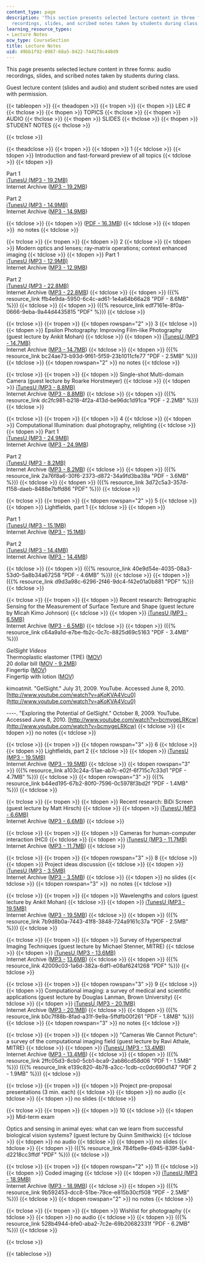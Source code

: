 ```yaml
---
content_type: page
description: 'This section presents selected lecture content in three forms: audio
  recordings, slides, and scribed notes taken by students during class.'
learning_resource_types:
- Lecture Notes
ocw_type: CourseSection
title: Lecture Notes
uid: 49bb1f92-0987-68a5-8422-744178c448d9
---
```


This page presents selected lecture content in three forms: audio recordings, slides, and scribed notes taken by students during class.

Guest lecture content (slides and audio) and student scribed notes are used with permission.

{{< tableopen >}}
{{< theadopen >}}
{{< tropen >}}
{{< thopen >}}
LEC #
{{< thclose >}}
{{< thopen >}}
TOPICS
{{< thclose >}}
{{< thopen >}}
AUDIO
{{< thclose >}}
{{< thopen >}}
SLIDES
{{< thclose >}}
{{< thopen >}}
STUDENT NOTES
{{< thclose >}}

{{< trclose >}}

{{< theadclose >}}
{{< tropen >}}
{{< tdopen >}}
1
{{< tdclose >}}
{{< tdopen >}}
Introduction and fast-forward preview of all topics
{{< tdclose >}}
{{< tdopen >}}


Part 1  
[iTunesU (MP3 - 19.2MB)](https://itunes.apple.com/us/itunes-u/id1071310889)  
Internet Archive ([MP3 - 19.2MB](http://www.archive.org/download/MITMAS_531F09/MITMAS_531F09_lec01_1.mp3))

Part 2  
[iTunesU (MP3 - 14.9MB)](https://itunes.apple.com/us/itunes-u/id1071310889)  
Internet Archive ([MP3 - 14.9MB](http://www.archive.org/download/MITMAS_531F09/MITMAS_531F09_lec01_2.mp3))


{{< tdclose >}}
{{< tdopen >}}
([PDF - 16.3MB](/ans7870/MAS/MAS.531/F09/LECTURE/MITMAS_531F09_lec01.pdf))
{{< tdclose >}}
{{< tdopen >}}
 no notes
{{< tdclose >}}

{{< trclose >}}
{{< tropen >}}
{{< tdopen >}}
2
{{< tdclose >}}
{{< tdopen >}}
Modern optics and lenses; ray-matrix operations; context enhanced imaging
{{< tdclose >}}
{{< tdopen >}}
Part 1  
[iTunesU (MP3 - 12.9MB)](https://itunes.apple.com/us/itunes-u/id1071310889)  
Internet Archive ([MP3 - 12.9MB](http://www.archive.org/download/MITMAS_531F09/MITMAS_531F09_lec02_1.mp3))  
  
Part 2  
[iTunesU (MP3 - 22.8MB)](https://itunes.apple.com/us/itunes-u/id1071310889)  
Internet Archive ([MP3 - 22.8MB](http://www.archive.org/download/MITMAS_531F09/MITMAS_531F09_lec02_2.mp3))
{{< tdclose >}}
{{< tdopen >}}
({{% resource_link ffb4e9da-5950-6c4c-ad61-1e4a64b66a28 "PDF - 8.6MB" %}})
{{< tdclose >}}
{{< tdopen >}}
({{% resource_link edf7161e-8f0a-0666-9eba-9a44d4435815 "PDF" %}})
{{< tdclose >}}

{{< trclose >}}
{{< tropen >}}
{{< tdopen rowspan="2" >}}
3
{{< tdclose >}}
{{< tdopen >}}
Epsilon Photography: Improving Film-like Photography (guest lecture by Ankit Mohan)
{{< tdclose >}}
{{< tdopen >}}
[iTunesU (MP3 - 14.7MB)](https://itunes.apple.com/us/itunes-u/id1071310889)  
Internet Archive ([MP3 - 14.7MB](http://www.archive.org/download/MITMAS_531F09/MITMAS_531F09_lec03_1.mp3))
{{< tdclose >}}
{{< tdopen >}}
({{% resource_link bc24ae73-b93d-9f61-5f59-23b1011cfe77 "PDF - 2.5MB" %}})
{{< tdclose >}}
{{< tdopen rowspan="2" >}}
no notes
{{< tdclose >}}

{{< trclose >}}
{{< tropen >}}
{{< tdopen >}}
Single-shot Multi-domain Camera (guest lecture by Roarke Horstmeyer)
{{< tdclose >}}
{{< tdopen >}}
[iTunesU (MP3 - 8.8MB)](https://itunes.apple.com/us/itunes-u/id1071310889)  
Internet Archive ([MP3 - 8.8MB](http://www.archive.org/download/MITMAS_531F09/MITMAS_531F09_lec03_2.mp3))
{{< tdclose >}}
{{< tdopen >}}
({{% resource_link dc2fc981-b218-4f2a-413d-be96dc1d91ca "PDF - 2.2MB" %}})
{{< tdclose >}}

{{< trclose >}}
{{< tropen >}}
{{< tdopen >}}
4
{{< tdclose >}}
{{< tdopen >}}
Computational Illumination: dual photography, relighting
{{< tdclose >}}
{{< tdopen >}}
Part 1  
[iTunesU (MP3 - 24.9MB)](https://itunes.apple.com/us/itunes-u/id1071310889)  
Internet Archive ([MP3 - 24.9MB](http://www.archive.org/download/MITMAS_531F09/MITMAS_531F09_lec04_1.mp3))  
  
Part 2  
[iTunesU (MP3 - 8.2MB)](https://itunes.apple.com/us/itunes-u/id1071310889)  
Internet Archive ([MP3 - 8.2MB](http://www.archive.org/download/MITMAS_531F09/MITMAS_531F09_lec04_2.mp3))
{{< tdclose >}}
{{< tdopen >}}
({{% resource_link 2a76f8a6-30f6-2373-d872-34a9fd3ba38a "PDF - 3.6MB" %}})
{{< tdclose >}}
{{< tdopen >}}
({{% resource_link 3d72c5a3-357d-f158-daeb-8488e7bffd86 "PDF" %}})
{{< tdclose >}}

{{< trclose >}}
{{< tropen >}}
{{< tdopen rowspan="2" >}}
5
{{< tdclose >}}
{{< tdopen >}}
Lightfields, part 1
{{< tdclose >}}
{{< tdopen >}}


Part 1  
[iTunesU (MP3 - 15.1MB)](https://itunes.apple.com/us/itunes-u/id1071310889)  
Internet Archive ([MP3 -](http://www.archive.org/download/MITMAS_531F09/MITMAS_531F09_lec05_1.mp3) [15.1](http://www.archive.org/download/MITMAS_531F09/MITMAS_531F09_lec05_1.mp3)[MB](http://www.archive.org/download/MITMAS_531F09/MITMAS_531F09_lec05_1.mp3))

  
Part 2  
[iTunesU (MP3 - 14.4MB)](https://itunes.apple.com/us/itunes-u/id1071310889)  
Internet Archive ([MP3 -](http://www.archive.org/download/MITMAS_531F09/MITMAS_531F09_lec05_2.mp3) [14.4](http://www.archive.org/download/MITMAS_531F09/MITMAS_531F09_lec05_2.mp3)[MB](http://www.archive.org/download/MITMAS_531F09/MITMAS_531F09_lec05_2.mp3))


{{< tdclose >}}
{{< tdopen >}}
({{% resource_link 40e9d54e-4035-08a3-53d0-5a8b34a67258 "PDF - 4.6MB" %}})
{{< tdclose >}}
{{< tdopen >}}
({{% resource_link d9d3a98c-6296-2f46-9dc4-f42e01a0b881 "PDF" %}})
{{< tdclose >}}

{{< trclose >}}
{{< tropen >}}
{{< tdopen >}}
Recent research: Retrographic Sensing for the Measurement of Surface Texture and Shape (guest lecture by Micah Kimo Johnson)
{{< tdclose >}}
{{< tdopen >}}
[iTunesU (MP3 - 6.5MB)](https://itunes.apple.com/us/itunes-u/id1071310889)  
Internet Archive ([MP3 - 6.5MB](http://www.archive.org/download/MITMAS_531F09/MITMAS_531F09_lec05_3.mp3))
{{< tdclose >}}
{{< tdopen >}}
({{% resource_link c64a9a1d-e7be-fb2c-0c7c-8825d69c5163 "PDF - 3.4MB" %}})  
  
_GelSight Videos_  
Thermoplastic elastomer (TPE) ([MOV](/ans7870/MAS/MAS.531/F09/LECTURE/lec05_tpe.mov))  
20 dollar bill ([MOV - 9.2MB](/ans7870/MAS/MAS.531/F09/LECTURE/lec05_20.mov))  
Fingertip ([MOV](/ans7870/MAS/MAS.531/F09/LECTURE/lec05_finger.mov))  
Fingertip with lotion ([MOV](/ans7870/MAS/MAS.531/F09/LECTURE/lec05_finger2.mov))  
  
kimoatmit. "GelSight." July 31, 2009. YouTube. Accessed June 8, 2010. [http://www.youtube.com/watch?v=aKoKVA4Vcu0](http://www.youtube.com/watch?v=aKoKVA4Vcu0)  
  
\----. "Exploring the Potential of GelSight." October 8, 2009. YouTube. Accessed June 8, 2010. [http://www.youtube.com/watch?v=bcmygeLRKcw](http://www.youtube.com/watch?v=bcmygeLRKcw)
{{< tdclose >}}
{{< tdopen >}}
no notes
{{< tdclose >}}

{{< trclose >}}
{{< tropen >}}
{{< tdopen rowspan="3" >}}
6
{{< tdclose >}}
{{< tdopen >}}
Lightfields, part 2
{{< tdclose >}}
{{< tdopen >}}
[iTunesU (MP3 - 19.5MB)](https://itunes.apple.com/us/itunes-u/id1071310889)  
Internet Archive ([MP3 - 19.5MB](http://www.archive.org/download/MITMAS_531F09/MITMAS_531F09_lec06_1.mp3))
{{< tdclose >}}
{{< tdopen rowspan="3" >}}
({{% resource_link a103c24a-51ae-ab7c-e02f-6f715c7c33d1 "PDF - 4.7MB" %}})
{{< tdclose >}}
{{< tdopen rowspan="3" >}}
({{% resource_link b44ed195-67b2-80f0-7596-0c5978f3bd2f "PDF - 1.4MB" %}})
{{< tdclose >}}

{{< trclose >}}
{{< tropen >}}
{{< tdopen >}}
Recent research: BiDi Screen (guest lecture by Matt Hirsch)
{{< tdclose >}}
{{< tdopen >}}
[iTunesU (MP3 - 6.6MB)](https://itunes.apple.com/us/itunes-u/id1071310889)  
Internet Archive ([MP3 - 6.6MB](http://www.archive.org/download/MITMAS_531F09/MITMAS_531F09_lec06_2.mp3))
{{< tdclose >}}

{{< trclose >}}
{{< tropen >}}
{{< tdopen >}}
Cameras for human-computer interaction (HCI)
{{< tdclose >}}
{{< tdopen >}}
[iTunesU (MP3 - 11.7MB)](https://itunes.apple.com/us/itunes-u/id1071310889)  
Internet Archive ([MP3 - 11.7MB](http://www.archive.org/download/MITMAS_531F09/MITMAS_531F09_lec06_3.mp3))
{{< tdclose >}}

{{< trclose >}}
{{< tropen >}}
{{< tdopen rowspan="3" >}}
8
{{< tdclose >}}
{{< tdopen >}}
Project ideas discussion
{{< tdclose >}}
{{< tdopen >}}
[iTunesU (MP3 - 3.5MB)](https://itunes.apple.com/us/itunes-u/id1071310889)  
Internet Archive ([MP3 - 3.5MB](http://www.archive.org/download/MITMAS_531F09/MITMAS_531F09_lec08_1.mp3))
{{< tdclose >}}
{{< tdopen >}}
no slides
{{< tdclose >}}
{{< tdopen rowspan="3" >}}
 no notes
{{< tdclose >}}

{{< trclose >}}
{{< tropen >}}
{{< tdopen >}}
Wavelengths and colors (guest lecture by Ankit Mohan)
{{< tdclose >}}
{{< tdopen >}}
[iTunesU (MP3 - 19.5MB)](https://itunes.apple.com/us/itunes-u/id1071310889)  
Internet Archive ([MP3 - 19.5MB](http://www.archive.org/download/MITMAS_531F09/MITMAS_531F09_lec08_2.mp3))
{{< tdclose >}}
{{< tdopen >}}
({{% resource_link 7b9d8b0a-7443-41f8-3848-724a9161c37a "PDF - 2.5MB" %}})
{{< tdclose >}}

{{< trclose >}}
{{< tropen >}}
{{< tdopen >}}
Survey of Hyperspectral Imaging Techniques (guest lecture by Michael Stenner, MITRE)
{{< tdclose >}}
{{< tdopen >}}
[iTunesU (MP3 - 13.6MB)](https://itunes.apple.com/us/itunes-u/id1071310889)  
Internet Archive ([MP3 -](http://www.archive.org/download/MITMAS_531F09/MITMAS_531F09_lec08_3.mp3) [13.6](http://www.archive.org/download/MITMAS_531F09/MITMAS_531F09_lec08_3.mp3)[MB](http://www.archive.org/download/MITMAS_531F09/MITMAS_531F09_lec08_3.mp3))
{{< tdclose >}}
{{< tdopen >}}
({{% resource_link 42009c03-1a6d-382a-6df1-e08af6241268 "PDF" %}})
{{< tdclose >}}

{{< trclose >}}
{{< tropen >}}
{{< tdopen rowspan="3" >}}
9
{{< tdclose >}}
{{< tdopen >}}
Computational imaging: a survey of medical and scientific applications (guest lecture by Douglas Lanman, Brown University)
{{< tdclose >}}
{{< tdopen >}}
[iTunesU (MP3 - 20.1MB)](https://itunes.apple.com/us/itunes-u/id1071310889)  
Internet Archive ([MP3 - 20.1MB](http://www.archive.org/download/MITMAS_531F09/MITMAS_531F09_lec09_1.mp3))
{{< tdclose >}}
{{< tdopen >}}
({{% resource_link b0c7f88b-8fad-a31f-9e9a-5ffdfb00f261 "PDF - 1.8MB" %}})
{{< tdclose >}}
{{< tdopen rowspan="3" >}}
no notes
{{< tdclose >}}

{{< trclose >}}
{{< tropen >}}
{{< tdopen >}}
"Cameras We Cannot Picture": a survey of the computational imaging field (guest lecture by Ravi Athale, MITRE)
{{< tdclose >}}
{{< tdopen >}}
[iTunesU (MP3 - 13.4MB)](https://itunes.apple.com/us/itunes-u/id1071310889)  
Internet Archive ([MP3 - 13.4MB](http://www.archive.org/download/MITMAS_531F09/MITMAS_531F09_lec09_2.mp3))
{{< tdclose >}}
{{< tdopen >}}
({{% resource_link 2ffc05d3-8cb0-5cb1-bca9-2ab86cd58d06 "PDF 1 - 1.5MB" %}}) ({{% resource_link e139c820-4b78-a3cc-1cdb-cc0dc690d147 "PDF 2 - 1.9MB" %}})
{{< tdclose >}}

{{< trclose >}}
{{< tropen >}}
{{< tdopen >}}
Project pre-proposal presentations (3 min. each)
{{< tdclose >}}
{{< tdopen >}}
no audio
{{< tdclose >}}
{{< tdopen >}}
no slides
{{< tdclose >}}

{{< trclose >}}
{{< tropen >}}
{{< tdopen >}}
10
{{< tdclose >}}
{{< tdopen >}}
Mid-term exam  
  
Optics and sensing in animal eyes: what can we learn from successful biological vision systems? (guest lecture by Quinn Smithwick)
{{< tdclose >}}
{{< tdopen >}}
no audio
{{< tdclose >}}
{{< tdopen >}}
no slides
{{< tdclose >}}
{{< tdopen >}}
({{% resource_link 784fbe9e-6945-839f-5a94-d2218cc3ffdf "PDF" %}})
{{< tdclose >}}

{{< trclose >}}
{{< tropen >}}
{{< tdopen rowspan="2" >}}
11
{{< tdclose >}}
{{< tdopen >}}
Coded imaging
{{< tdclose >}}
{{< tdopen >}}
[iTunesU (MP3 - 18.9MB)](https://itunes.apple.com/us/itunes-u/id1071310889)  
Internet Archive ([MP3 - 18.9MB](http://www.archive.org/download/MITMAS_531F09/MITMAS_531F09_lec11.mp3))
{{< tdclose >}}
{{< tdopen >}}
({{% resource_link 9b592453-dcc8-51be-79ce-e815b30cf508 "PDF - 2.5MB" %}})
{{< tdclose >}}
{{< tdopen rowspan="2" >}}
no notes
{{< tdclose >}}

{{< trclose >}}
{{< tropen >}}
{{< tdopen >}}
Wishlist for photography
{{< tdclose >}}
{{< tdopen >}}
no audio
{{< tdclose >}}
{{< tdopen >}}
({{% resource_link 528b4944-bfe0-aba2-7c2e-69b20682331f "PDF - 6.2MB" %}})
{{< tdclose >}}

{{< trclose >}}

{{< tableclose >}}